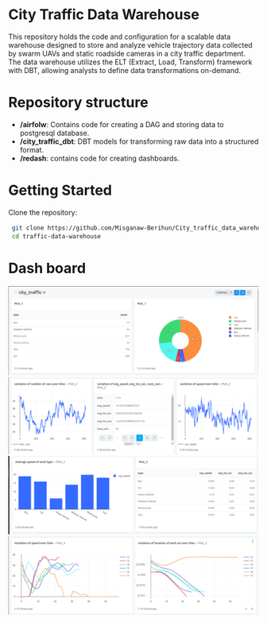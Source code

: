 # City Traffic Data Warehouse
This repository holds the code and configuration for a scalable data warehouse designed to store and analyze vehicle trajectory data collected by swarm UAVs and static roadside cameras in a city traffic department. The data warehouse utilizes the ELT (Extract, Load, Transform) framework with DBT, allowing analysts to define data transformations on-demand.

# Repository structure
- **/airfolw**: Contains code for creating a DAG and storing data to postgresql database.
- **/city_traffic_dbt**: DBT models for transforming raw data into a structured format.
- **/redash**: contains code for creating dashboards.

# Getting Started
Clone the repository:
   ```bash
    git clone https://github.com/Misganaw-Berihun/City_traffic_data_warehouse.git
    cd traffic-data-warehouse
   ```

# Dash board
![dashboard](./screenshots/1.png)
![dashboard](./screenshots/2.png)
![dashboard](./screenshots/3.png)
![dashboard](./screenshots/4.png)
